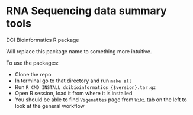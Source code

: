 # RNA Sequencing data summary tools

DCI Bioinformatics R package

Will replace this package name to something more intuitive.

To use the packages: 
 * Clone the repo
 * In terminal go to that directory and run `make all`
 * Run `R CMD INSTALL dcibioinformatics_{$version}.tar.gz`
 * Open R session, load it from where it is installed
 * You should be able to find `Vigenettes` page from `Wiki` tab on the left to look at the general workflow